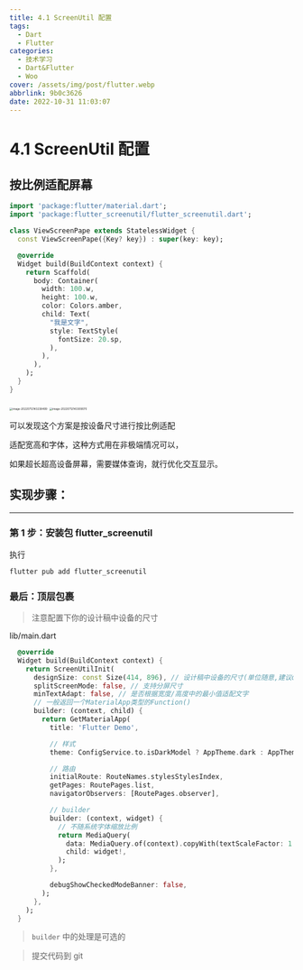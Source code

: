```yaml
---
title: 4.1 ScreenUtil 配置
tags:
  - Dart
  - Flutter
categories:
  - 技术学习
  - Dart&Flutter
  - Woo
cover: /assets/img/post/flutter.webp
abbrlink: 9b0c3626
date: 2022-10-31 11:03:07
---
```


# 4.1 ScreenUtil 配置

## 按比例适配屏幕

```dart
import 'package:flutter/material.dart';
import 'package:flutter_screenutil/flutter_screenutil.dart';

class ViewScreenPape extends StatelessWidget {
  const ViewScreenPape({Key? key}) : super(key: key);

  @override
  Widget build(BuildContext context) {
    return Scaffold(
      body: Container(
        width: 100.w,
        height: 100.w,
        color: Colors.amber,
        child: Text(
          "我是文字",
          style: TextStyle(
            fontSize: 20.sp,
          ),
        ),
      ),
    );
  }
}
```

<img src="https://ducafecat.oss-cn-beijing.aliyuncs.com/podcast/image-20220712143238499.png" alt="image-20220712143238499" style="zoom: 33%;" />

<img src="https://ducafecat.oss-cn-beijing.aliyuncs.com/podcast/image-20220712143309070.png" alt="image-20220712143309070" style="zoom:33%;" />

可以发现这个方案是按设备尺寸进行按比例适配

适配宽高和字体，这种方式用在非极端情况可以，

如果超长超高设备屏幕，需要媒体查询，就行优化交互显示。

## 实现步骤：

---

### 第 1 步：安装包 flutter_screenutil

执行

```bash
flutter pub add flutter_screenutil
```

### 最后：顶层包裹

> 注意配置下你的设计稿中设备的尺寸

lib/main.dart

```dart
  @override
  Widget build(BuildContext context) {
    return ScreenUtilInit(
      designSize: const Size(414, 896), // 设计稿中设备的尺寸(单位随意,建议dp,但在使用过程中必须保持一致)
      splitScreenMode: false, // 支持分屏尺寸
      minTextAdapt: false, // 是否根据宽度/高度中的最小值适配文字
      // 一般返回一个MaterialApp类型的Function()
      builder: (context, child) {
        return GetMaterialApp(
          title: 'Flutter Demo',

          // 样式
          theme: ConfigService.to.isDarkModel ? AppTheme.dark : AppTheme.light,

          // 路由
          initialRoute: RouteNames.stylesStylesIndex,
          getPages: RoutePages.list,
          navigatorObservers: [RoutePages.observer],

          // builder
          builder: (context, widget) {
            // 不随系统字体缩放比例
            return MediaQuery(
              data: MediaQuery.of(context).copyWith(textScaleFactor: 1.0),
              child: widget!,
            );
          },

          debugShowCheckedModeBanner: false,
        );
      },
    );
  }
```

> `builder` 中的处理是可选的

> 提交代码到 git
